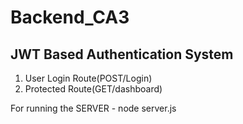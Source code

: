 # Backend_CA3
## JWT Based Authentication System

1. User Login Route(POST/Login)
2. Protected Route(GET/dashboard)

For running the SERVER - node server.js
